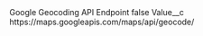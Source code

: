 <?xml version="1.0" encoding="UTF-8"?>
<CustomMetadata xmlns="http://soap.sforce.com/2006/04/metadata" xmlns:xsi="http://www.w3.org/2001/XMLSchema-instance" xmlns:xsd="http://www.w3.org/2001/XMLSchema">
    <label>Google Geocoding API Endpoint</label>
    <protected>false</protected>
    <values>
        <field>Value__c</field>
        <value xsi:type="xsd:string">https://maps.googleapis.com/maps/api/geocode/</value>
    </values>
</CustomMetadata>
